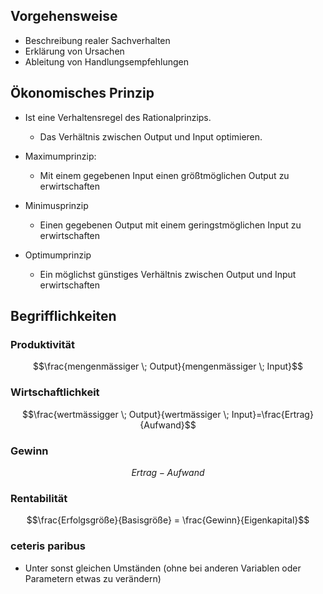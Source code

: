 ## Vorgehensweise

- Beschreibung realer Sachverhalten
- Erklärung von Ursachen
- Ableitung von Handlungsempfehlungen

## Ökonomisches Prinzip

- Ist eine Verhaltensregel des Rationalprinzips.
	- Das Verhältnis zwischen Output und Input optimieren.

- Maximumprinzip:
	- Mit einem gegebenen Input einen größtmöglichen Output zu erwirtschaften
- Minimusprinzip
	- Einen gegebenen Output mit einem geringstmöglichen Input zu erwirtschaften
- Optimumprinzip
	- Ein möglichst günstiges Verhältnis zwischen Output und Input erwirtschaften

## Begrifflichkeiten

###  Produktivität

$$\frac{mengenmässiger \; Output}{mengenmässiger \; Input}$$

### Wirtschaftlichkeit

$$\frac{wertmässigger \; Output}{wertmässiger \; Input}=\frac{Ertrag}{Aufwand}$$

### Gewinn

$$Ertrag-Aufwand$$

### Rentabilität

$$\frac{Erfolgsgröße}{Basisgröße} = \frac{Gewinn}{Eigenkapital}$$

### ceteris paribus

- Unter sonst gleichen Umständen (ohne bei anderen Variablen oder Parametern etwas zu verändern)

